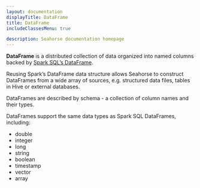 ```yaml
---
layout: documentation
displayTitle: DataFrame
title: DataFrame
includeClassesMenu: true

description: Seahorse documentation homepage
---
```


**DataFrame** is a distributed collection of data organized into named columns
backed by
<a target="_blank" href="https://spark.apache.org/docs/latest/sql-programming-guide.html#dataframes">Spark SQL’s DataFrame</a>.

Reusing Spark’s DataFrame data structure allows Seahorse to construct DataFrames
 from a wide array of sources, e.g. structured data files, tables in Hive or
external databases.

DataFrames are described by schema - a collection of column names and their
 types.

DataFrames support the same data types as Spark SQL DataFrames, including:

* double
* integer
* long
* string
* boolean
* timestamp
* vector
* array
